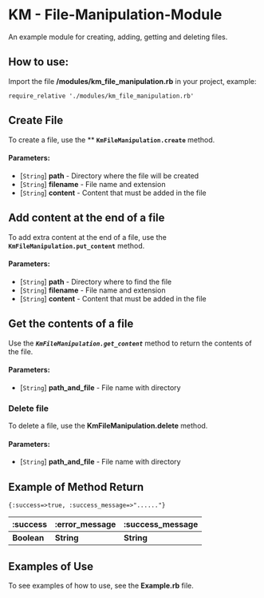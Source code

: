 # KM - File-Manipulation-Module
An example module for creating, adding, getting and deleting files.

## How to use:

Import the file **/modules/km_file_manipulation.rb** in your project, example:

    require_relative './modules/km_file_manipulation.rb'


## Create File

To create a file, use the ** **`KmFileManipulation.create`** method.

#### Parameters:

- [`String`] **path** - Directory where the file will be created
- [`String`] **filename** - File name and extension
- [`String`] **content** - Content that must be added in the file

## Add content at the end of a file

To add extra content at the end of a file, use the **`KmFileManipulation.put_content`** method.

#### Parameters:

- [`String`] **path** - Directory where to find the file
- [`String`] **filename** - File name and extension
- [`String`] **content** - Content that must be added in the file

## Get the contents of a file

Use the ***`KmFileManipulation.get_content`*** method to return the contents of the file.

#### Parameters:

- [`String`] **path_and_file** - File name with directory

### Delete file

To delete a file, use the **KmFileManipulation.delete** method.

#### Parameters:

- [`String`] **path_and_file** - File name with directory

## Example of Method Return

    {:success=>true, :success_message=>"......"}

| :success    | :error_message | :success_message |
| ----------- | -------------- | ---------------- |
| **Boolean** | **String**     | **String**       |

## Examples of Use

To see examples of how to use, see the **Example.rb** file.